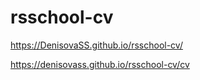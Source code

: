 # rsschool-cv

https://DenisovaSS.github.io/rsschool-cv/ 

https://denisovass.github.io/rsschool-cv/cv
